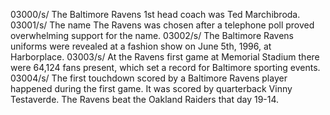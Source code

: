 03000/s/ The Baltimore Ravens 1st head coach was Ted Marchibroda. 
03001/s/ The name The Ravens was chosen after a telephone poll proved overwhelming support for the name. 
03002/s/ The Baltimore Ravens uniforms were revealed at a fashion show on June 5th, 1996, at Harborplace. 
03003/s/ At the Ravens first game at Memorial Stadium there were 64,124 fans present, which set a record for Baltimore sporting events. 
03004/s/ The first touchdown scored by a Baltimore Ravens player happened during the first game. It was scored by quarterback Vinny Testaverde. The Ravens beat the Oakland Raiders that day 19-14. 